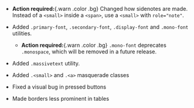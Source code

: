 
 - **Action required:**{.warn .color .bg} Changed how sidenotes are made.
   Instead of a `<small>` inside a `<span>`, use a `<small>` with `role="note"`.

 - Added `.primary-font`, `.secondary-font`, `.display-font` and `.mono-font` utilities.

    - **Action required:**{.warn .color .bg} `.mono-font` deprecates `.monospace`, which will be removed in a future release.

 - Added `.massivetext` utility.

 - Added `.<small>` and `.<a>` masquerade classes

 - Fixed a visual bug in pressed buttons

 - Made borders less prominent in tables
